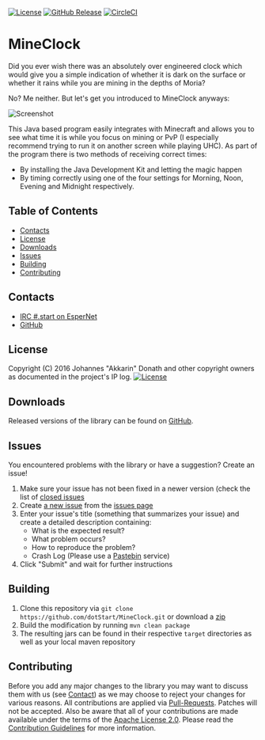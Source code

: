 [![License](https://img.shields.io/github/license/dotStart/MineClock.svg?style=flat-square)](https://www.apache.org/licenses/LICENSE-2.0.txt)
[![GitHub Release](https://img.shields.io/github/release/dotStart/MineClock.svg?style=flat-square)](https://github.com/dotStart/MineClock/releases)
[![CircleCI](https://img.shields.io/circleci/project/github/dotStart/MineClock.svg?style=flat-square)](https://circleci.com/gh/dotStart/MineClock)

MineClock
=========

Did you ever wish there was an absolutely over engineered clock which would give you a simple
indication of whether it is dark on the surface or whether it rains while you are mining in the
depths of Moria?

No? Me neither. But let's get you introduced to MineClock anyways:

![Screenshot](http://i.imgur.com/rjsVzF1.png)

This Java based program easily integrates with Minecraft and allows you to see what time it is while
you focus on mining or PvP (I especially recommend trying to run it on another screen while playing
UHC). As part of the program there is two methods of receiving correct times:

* By installing the Java Development Kit and letting the magic happen
* By timing correctly using one of the four settings for Morning, Noon, Evening and Midnight respectively.

Table of Contents
-----------------
* [Contacts](#contacts)
* [License](#license)
* [Downloads](#downloads)
* [Issues](#issues)
* [Building](#building)
* [Contributing](#contributing)

Contacts
--------

* [IRC #.start on EsperNet](http://webchat.esper.net/?channels=.start)
* [GitHub](https://github.com/dotStart/MineClock)

License
-------

Copyright (C) 2016 Johannes "Akkarin" Donath and other copyright owners as documented in the project's IP log.
[![License](https://img.shields.io/badge/License-Apache%202.0-blue.svg?style=flat-square)](https://www.apache.org/licenses/LICENSE-2.0.txt)

Downloads
---------

Released versions of the library can be found on [GitHub](https://github.com/dotStart/MineClock/releases).

Issues
------

You encountered problems with the library or have a suggestion? Create an issue!

1. Make sure your issue has not been fixed in a newer version (check the list of [closed issues](https://github.com/dotStart/MineClock/issues?q=is%3Aissue+is%3Aclosed)
1. Create [a new issue](https://github.com/dotStart/MineClock/issues/new) from the [issues page](https://github.com/dotStart/MineClock/issues)
1. Enter your issue's title (something that summarizes your issue) and create a detailed description containing:
   - What is the expected result?
   - What problem occurs?
   - How to reproduce the problem?
   - Crash Log (Please use a [Pastebin](http://www.pastebin.com) service)
1. Click "Submit" and wait for further instructions

Building
--------

1. Clone this repository via ```git clone https://github.com/dotStart/MineClock.git``` or download a [zip](https://github.com/dotStart/MineClock/archive/master.zip)
1. Build the modification by running ```mvn clean package```
1. The resulting jars can be found in their respective ```target``` directories as well as your local maven repository

Contributing
------------

Before you add any major changes to the library you may want to discuss them with us (see [Contact](#contact)) as
we may choose to reject your changes for various reasons. All contributions are applied via [Pull-Requests](https://help.github.com/articles/creating-a-pull-request).
Patches will not be accepted. Also be aware that all of your contributions are made available under the terms of the
[Apache License 2.0](https://www.apache.org/licenses/LICENSE-2.0.txt). Please read the [Contribution Guidelines](CONTRIBUTING.md)
for more information.
